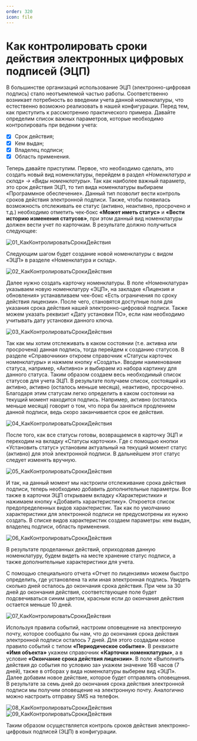 ```yaml
---
order: 320
icon: file
---
```


# Как контролировать сроки действия электронных цифровых подписей (ЭЦП)

В большинстве организаций использование ЭЦП (электронно-цифровая подпись) стало неотъемлемой частью работы. Соответственно возникает потребность во введении учета данной номенклатуры, что естественно возможно реализовать в нашей конфигурации. Перед тем, как приступить к рассмотрению практического примера. Давайте определим список важных параметров, которые необходимо контролировать при ведении учета: 

* [x] Срок действия;
* [x] Кем выдан;
* [x] Владелец подписи;
* [x] Область применения.

Теперь давайте приступим. Первое, что необходимо сделать, это создать новый вид номенклатуры, перейдем в раздел *«Номенклатура и склад» -> «Виды номенклатуры»*. Так как наиболее важный параметр, это срок действия ЭЦП, то тип вида номенклатуры выбираем «Программное обеспечение». Данный тип позволит вести контроль сроков действия электронной подписи. Также, чтобы появилась возможность отслеживать ее статус (активно, неактивно, просрочено и т.д.) необходимо отметить чек-бокс **«Может иметь статус»** и **«Вести историю изменения статусов»**, при этом данный вид номенклатуры должен вести учет по карточкам. В результате должно получиться следующее:

![01_КакКонтролироватьСрокиДействия](static/01_КакКонтролироватьСрокиДействия.png)

Следующим шагом будет создание новой номенклатуры с видом «ЭЦП» в разделе «Номенклатура и склад».

![02_КакКонтролироватьСрокиДействия](static/02_КакКонтролироватьСрокиДействия.png)

Далее нужно создать карточку номенклатуры. В поле «Номенклатура» указываем новую номенклатуру «ЭЦП», на закладке «Лицензия и обновления» устанавливаем чек-бокс «Есть ограничения по сроку действия лицензии». После чего, становятся доступные поля для указания срока действия нашей электронно-цифровой подписи. Также можем указать реквизит «Дату установки ПО», если нам необходимо учитывать дату установки данного ключа.

![03_КакКонтролироватьСрокиДействия](static/03_КакКонтролироватьСрокиДействия.png)

Так как мы хотим отслеживать в каком состоянии (т.е. активна или просрочена) данная подпись, тогда перейдем к созданию статусов. В разделе «Справочники» откроем справочник «Статусы карточек номенклатуры» и нажмем кнопку «Создать». Вводим наименование статуса, например, «Активно» и выбираем из набора картинку для данного статуса. Таким образом создаем весь необходимый список статусов для учета ЭЦП. В результате получаем список, состоящий из активно, активно (осталось меньше месяца), неактивно, просрочено. Благодаря этим статусам легко определить в каком состоянии на текущий момент находится подпись. Например, активно (осталось меньше месяца) говорит о том, что пора бы заняться продлением данной подписи, ведь скоро заканчивается срок ее действия. 

![04_КакКонтролироватьСрокиДействия](static/04_КакКонтролироватьСрокиДействия.png)

После того, как все статусы готовы, возвращаемся в карточку ЭЦП и переходим на вкладку «Статусы карточки». Где с помощью кнопки «Установить статус» установим актуальный на текущий момент статус (активно) для этой электронной подписи. В дальнейшем этот статус следует изменять вручную.

![05_КакКонтролироватьСрокиДействия](static/05_КакКонтролироватьСрокиДействия.png)

И так, на данный момент мы настроили отслеживание срока действия подписи, теперь необходимо добавить дополнительные параметры. Все также в карточки ЭЦП открываем вкладку «Характеристики» и нажимаем кнопку «Добавить характеристику».  Откроется список предопределенных видов характеристик. Так как по умолчанию характеристики для электронной подписи не предусмотрены их нужно создать. В списке видов характеристик создаем параметры: кем выдан, владелец подписи, область применения. 

![06_КакКонтролироватьСрокиДействия](static/06_КакКонтролироватьСрокиДействия.png)

В результате проделанных действий, оприходовав данную номенклатуру, будем видеть на месте хранение статус подписи, а также дополнительные характеристики для учета.

С помощью специального отчета «Отчет по лицензиям» можем быстро определить, где установлена та или иная электронная подпись. Увидеть сколько дней осталось до окончания срока действия. При чем за 30 дней до окончания действия, соответствующее поле будет подсвечиваться синим цветом, красным если до окончания действия остается меньше 10 дней. 

![07_КакКонтролироватьСрокиДействия](static/07_КакКонтролироватьСрокиДействия.png)

Используя правила событий, настроим оповещение на электронную почту, которое сообщало бы нам, что до окончания срока действия электронной подписи осталось 7 дней. Для этого создадим новое правило событий с типом **«Периодическое событие»**. В реквизите **«Имя объекта»** укажем справочник **«Карточки номенклатуры»**, а в условие **«Окончание срока действия лицензии»**. В поле «Выполнить действия до события по условию за» укажем значение 168 часов (7 дней), также в отборах у вида номенклатуры выберем вид «ЭЦП». Далее добавим новое действие, которое будет отправлять оповещения. В результате за семь дней до окончания срока действия электронной подписи мы получим оповещение на электронную почту. Аналогично можно настроить отправку SMS на телефон.

![08_КакКонтролироватьСрокиДействия](static/08_КакКонтролироватьСрокиДействия.png)
![09_КакКонтролироватьСрокиДействия](static/09_КакКонтролироватьСрокиДействия.png)

Таким образом осуществляется контроль сроков действия электронно-цифровых подписей (ЭЦП) в конфигурации.
